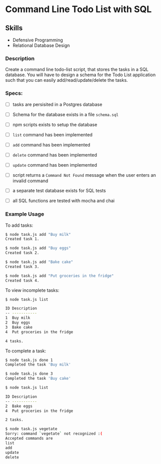 # Command Line Todo List with SQL


## Skills

- Defensive Programming
- Relational Database Design

### Description

Create a command line todo-list script, that stores the tasks in a SQL database. You will have to design a schema for the Todo List application such that you can easily add/read/update/delete the tasks.

### Specs:
- [ ] tasks are persisited in a Postgres database
- [ ] Schema for the database exists in a file `schema.sql`
- [ ] npm scripts exists to setup the database
- [ ] `list` command has been implemented
- [ ] `add` command has been implemented
- [ ] `delete` command has been implemented
- [ ] `update` command has been implemented
- [ ] script returns a `Command Not Found` message when the user enters an invalid command
- [ ] a separate test database exists for SQL tests
- [ ] all SQL functions are tested with mocha and chai


### Example Usage

To add tasks:
```bash
$ node task.js add "Buy milk"
Created task 1.

$ node task.js add "Buy eggs"
Created task 2.

$ node task.js add "Bake cake"
Created task 3.

$ node task.js add "Put groceries in the fridge"
Created task 4.
```

To view incomplete tasks:
```bash
$ node task.js list

ID Description
-- -----------
1  Buy milk
2  Buy eggs
3  Bake cake
4  Put groceries in the fridge

4 tasks.
```

To complete a task:
```bash
$ node task.js done 1
Completed the task 'Buy milk'

$ node task.js done 3
Completed the task 'Buy cake'

$ node task.js list

ID Description
-- -----------
2  Bake eggs
4  Put groceries in the fridge

2 tasks.

$ node task.js vegetate
Sorry: command `vegetate` not recognized :(
Accepted commands are
list
add
update
delete
```

